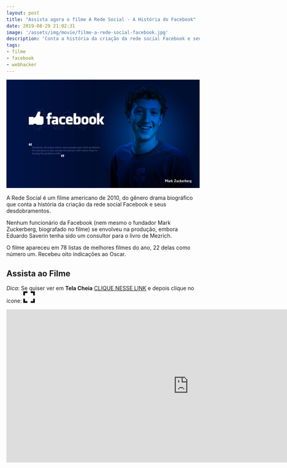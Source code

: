 ```yaml
---
layout: post
title: "Assista agora o filme A Rede Social - A História do Facebook"
date: 2019-08-29 21:02:31
image: '/assets/img/movie/filme-a-rede-social-facebook.jpg'
description: 'Conta a história da criação da rede social Facebook e seus desdobramentos.'
tags:
- filme
- facebook
- webhacker
---
```


![Assista agora o filme A Rede Social - A História do Facebook](/assets/img/movie/filme-a-rede-social-facebook.jpg)

A Rede Social é um filme americano de 2010, do gênero drama biográfico que conta a história da criação da rede social Facebook e seus desdobramentos.

Nenhum funcionário da Facebook (nem mesmo o fundador Mark Zuckerberg, biografado no filme) se envolveu na produção, embora Eduardo Saverin tenha sido um consultor para o livro de Mezrich.

O filme apareceu em 78 listas de melhores filmes do ano, 22 delas como número um. Recebeu oito indicações ao Oscar.

## Assista ao Filme

<script async src="https://pagead2.googlesyndication.com/pagead/js/adsbygoogle.js"></script>
<!-- Informat -->
<ins class="adsbygoogle"
     style="display:block"
     data-ad-client="ca-pub-2838251107855362"
     data-ad-slot="2327980059"
     data-ad-format="auto"
     data-full-width-responsive="true"></ins>
<script>
(adsbygoogle = window.adsbygoogle || []).push({});
</script>

*Dica*: Se quiser ver em **Tela Cheia** [CLIQUE NESSE LINK](https://drive.google.com/file/d/1a_g5M9KM6gFGsNM_0jj4akViY1JH7_VE/view) e depois clique no ícone: ![Full Screen](/assets/img/movie/fullscreen-30.png)

<iframe style="border:none;" src="https://drive.google.com/file/d/1a_g5M9KM6gFGsNM_0jj4akViY1JH7_VE/preview" width="950" height="400"></iframe>
